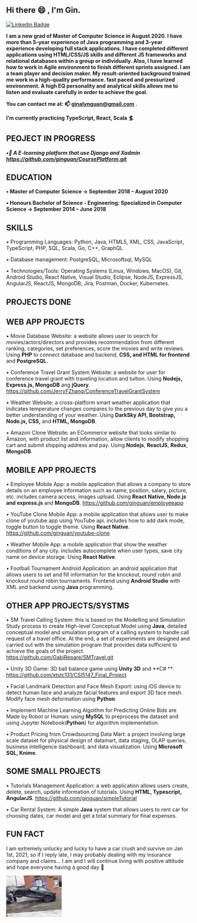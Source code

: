 ## Hi there 😄 , I'm Gin. ##

<!--
**ginguan/ginguan** is a ✨ _special_ ✨ repository because its `README.md` (this file) appears on your GitHub profile.

Here are some ideas to get you started:

- 🔭 I’m currently working on ...
- 🌱 I’m currently learning ...
- 👯 I’m looking to collaborate on ...
- 🤔 I’m looking for help with ...
- 💬 Ask me about ...
- 📫 How to reach me: ...
- 😄 Pronouns: ...
- ⚡ Fun fact: ...
-->
[![Linkedin Badge](https://img.shields.io/badge/-YingjinGuan-blue?style=flat&logo=Linkedin&logoColor=white)](https://www.linkedin.com/in/yingjinguan)


**I am a new grad of Master of Computer Science in August 2020. I have more than 5-year experience
of Java programming and 3-year experience developing full stack applications. I have completed different applications using HTML/CSS/JS skills and different JS frameworks and relational databases within a group or individually. Also, I have learned how to work in Agile environment to finish different sprints assigned. 
I am a team player and decision maker. My result-oriented background trained me work in a high-quality performance. fast paced and pressurized environment. A high EQ personality and analytical skills allows me to listen and evaluate carefully in order to achieve the goal.**

**You can contact me at: 📫 ginalynguan@gmail.com .**

**I’m currently practicing TypeScript, React, Scala :surfer:**

## PEOJECT IN PROGRESS ##

***•🌱 A E-learning platform that use Django and Xadmin https://github.com/ginguan/CoursePlatform.git***


## EDUCATION ##

**•	Master of Computer Science ->                                                               September 2018 – August 2020**

**•	Honours Bachelor of Science - Engineering: Specialized in Computer Science -> September 2014 – June 2018**

## SKILLS ##

•	Programming Languages:  Python, Java, HTML5, XML, CSS, JavaScript, TypeScript, PHP, SQL, Scala, Go, C++, GraphQL

•	Database management: PostgreSQL, Microsoftsql, MySQL

•	Technologies/Tools: Operating Systems (Linux, Windows, MacOS), Git, Android Studio, React Native, Visual Studio, Eclipse, NodeJS, ExpressJS, AngularJS, ReactJS, MongoDB, Jira, Postman, Docker, Kubernetes.


## PROJECTS DONE ##

## WEB APP PROJECTS ##

•	Movie Database Website: a website allows user to search for movies/actors/directors and provides recommendation from different ranking, categories, set preferences, score the movies and write reviews. Using **PHP** to connect database and backend, **CSS, and HTML for frontend** and **PostgreSQL**.

•	Conference Travel Grant System Website: a website for user for conference travel grant with traveling location and tuition. Using **Nodejs, Express.js, MongoDB** ang **jQuery**. https://github.com/JerryFZhang/ConferenceTravelGrantSystem

•	Weather Website: a cross-platform smart weather application that indicates temperature changes compares to the previous day to give you a better understanding of your weather. Using **DarkSky API, Bootstrap, Node.js, CSS,** and **HTML, MongoDB**. 

•	Amazon Clone Website: an ECommerce website that looks similar to Amazon, with product list and information, allow clients to modify shopping cart and submit shipping address and pay. Using **Nodejs**, **ReactJS**, **Redux**, **MongoDB**.

## MOBILE APP PROJECTS ## 

•	Employee Mobile App: a mobile application that allows a company to store details on an employee information such as name, position, salary, picture, etc. includes camera access, images upload. Using **React Native, Node.js and express.js** and **MongoDB**. https://github.com/ginguan/employeeapp

•	YouTube Clone Mobile App: a mobile application that allows user to make clone of youtube app using YouTube api. includes how to add dark mode, toggle button to toggle theme. Using **React Native**. https://github.com/ginguan/youtube-clone 

•	Weather Mobile App: a mobile application that show the weather conditions of any city. includes autocomplete when user types, save city name on device storage. Using **React Native**.

•	Football Tournament Android Application: an android application that allows users to set and fill information for the knockout, round robin and knockout round robin tournaments. Frontend using **Android Studio** with XML and backend using **Java** programming.

## OTHER APP PROJECTS/SYSTMS ## 

•	SM Travel Calling System: this is based on the Modelling and Simulation Study process to create High-level Conceptual Model using **Java**, detailed conceptual model and simulation program of a calling system to handle call request of a travel office. At the end, a set of experiments are designed and carried out with the simulation program that provides data sufficient to achieve the goals of the project. https://github.com/GabiRepare/SMTravel.git

•	Unity 3D Game: 3D ball balance game using **Unity 3D** and **C# **.   
https://github.com/xtstc131/CSI5147_Final_Project

•	Facial Landmark Detection and Face Mesh Export: using iOS device to detect human face and analyze facial features and export 3D face mesh. Modify face mesh deformation using **Python**.

•	 Implement Machine Learning Algoithm for Predicting Online Bids are Made by Robot or Human: using **MySQL** to preprocess the dataset and using Jupyter Notebook(**Python**) for algorithm implementation. 

•	Product Pricing from Crowdsourcing Data Mart: a project involving large scale dataset for physical design of datamart, data staging, OLAP queries, business intelligence dashboard, and data visualization. Using **Microsoft SQL, Knime**. 

## SOME SMALL PROJECTS ##

•	Tutorials Management Application: a web application allows users create, delete, search, update information of tutorials. Using **HTML, Typescript, AngularJS**. https://github.com/ginguan/simpleTutorial

•	Car Rental System: A simple **Java** system that allows users to rent car for choosing dates, car model and get a total summary for final expenses. 

## FUN FACT ##

I am extremely unlucky and lucky to have a car crush and survive on Jan 1st, 2021, so if I reply late, I may probably dealing with my insurance company and claims... I am and I will continue living with positive attitude and hope everyone having a good day :yellow_heart:

<img src="survive.jpg" width="30%" height="30%">


